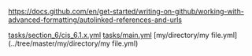 https://docs.github.com/en/get-started/writing-on-github/working-with-advanced-formatting/autolinked-references-and-urls

[tasks/section_6/cis_6.1.x.yml](../blob/v1.0.2/tasks/section_6/cis_6.1.x.yml#L135)
[tasks/main.yml](../blob/v1.0.2/tasks/main.yml#L135)
[my/directory/my file.yml](../tree/master/my/directory/my file.yml)
